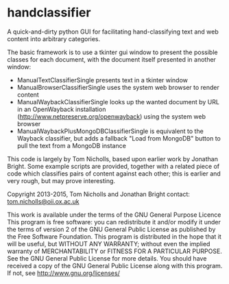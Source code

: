 handclassifier
==============
A quick-and-dirty python GUI for facilitating hand-classifying text and
web content into arbitrary categories.

The basic framework is to use a tkinter gui window to present the possible
classes for each document, with the document itself presented in another
window:

* ManualTextClassifierSingle presents text in a tkinter window
* ManualBrowserClassifierSingle uses the system web browser to render content
* ManualWaybackClassifierSingle looks up the wanted document by URL in an
  OpenWayback installation (http://www.netpreserve.org/openwayback) using the
  system web browser
* ManualWaybackPlusMongoDBClassifierSingle is equivalent to the Wayback
  classifier, but adds a fallback "Load from MongoDB" button to pull the text
  from a MongoDB instance

This code is largely by Tom Nicholls, based upon earlier work by Jonathan
Bright. Some example scripts are provided, together with a related piece of
code which classifies pairs of content against each other; this is earlier and
very rough, but may prove interesting.

Copyright 2013-2015, Tom Nicholls and Jonathan Bright
contact: tom.nicholls@oii.ox.ac.uk

This work is available under the terms of the GNU General Purpose Licence
This program is free software: you can redistribute it and/or modify
it under the terms of version 2 of the GNU General Public License as published
by the Free Software Foundation.
This program is distributed in the hope that it will be useful,
but WITHOUT ANY WARRANTY; without even the implied warranty of
MERCHANTABILITY or FITNESS FOR A PARTICULAR PURPOSE.  See the
GNU General Public License for more details.
You should have received a copy of the GNU General Public License
along with this program.  If not, see <http://www.gnu.org/licenses/>

